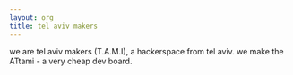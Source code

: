 ```yaml
---
layout: org
title: tel aviv makers
---
```

we are tel aviv makers (T.A.M.I), a hackerspace from tel aviv. we make the ATtami - a very cheap dev 
board.
